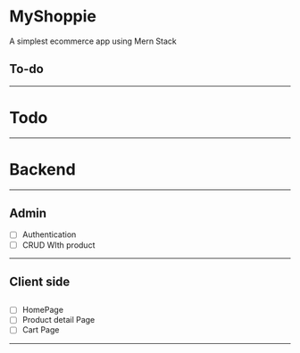 # MyShoppie
A simplest ecommerce app using Mern Stack

## To-do

---
# Todo
---
# Backend
---
## Admin
- [ ] Authentication
- [ ] CRUD WIth product

---
## Client side
##
- [ ] HomePage
- [ ] Product detail Page
- [ ] Cart Page

---
